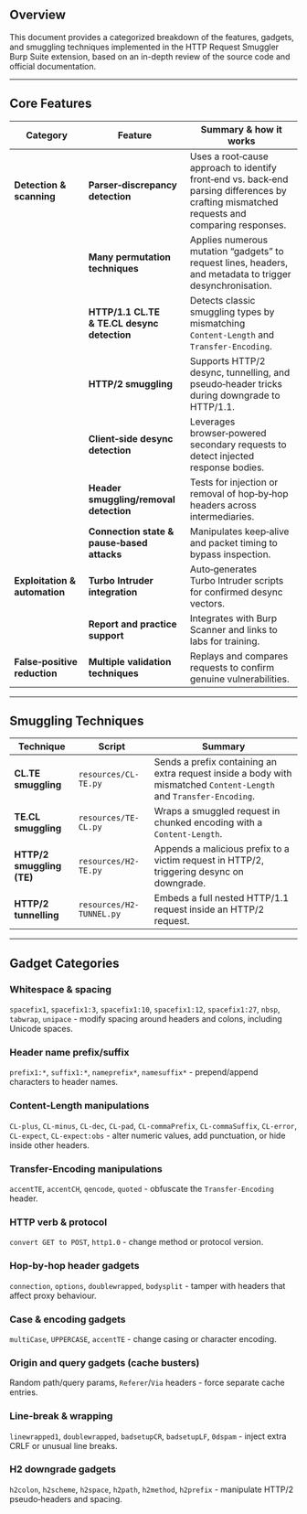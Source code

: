 ## Overview

This document provides a categorized breakdown of the features, gadgets, and smuggling techniques implemented in the HTTP Request Smuggler Burp Suite extension, based on an in-depth review of the source code and official documentation.

---

## Core Features

| **Category** | **Feature** | **Summary & how it works** |
|---|---|---|
| **Detection & scanning** | **Parser‑discrepancy detection** | Uses a root‑cause approach to identify front‑end vs. back‑end parsing differences by crafting mismatched requests and comparing responses. |
| | **Many permutation techniques** | Applies numerous mutation “gadgets” to request lines, headers, and metadata to trigger desynchronisation. |
| | **HTTP/1.1 CL.TE & TE.CL desync detection** | Detects classic smuggling types by mismatching `Content‑Length` and `Transfer‑Encoding`. |
| | **HTTP/2 smuggling** | Supports HTTP/2 desync, tunnelling, and pseudo‑header tricks during downgrade to HTTP/1.1. |
| | **Client‑side desync detection** | Leverages browser‑powered secondary requests to detect injected response bodies. |
| | **Header smuggling/removal detection** | Tests for injection or removal of hop‑by‑hop headers across intermediaries. |
| | **Connection state & pause‑based attacks** | Manipulates keep‑alive and packet timing to bypass inspection. |
| **Exploitation & automation** | **Turbo Intruder integration** | Auto‑generates Turbo Intruder scripts for confirmed desync vectors. |
| | **Report and practice support** | Integrates with Burp Scanner and links to labs for training. |
| **False‑positive reduction** | **Multiple validation techniques** | Replays and compares requests to confirm genuine vulnerabilities. |

---

## Smuggling Techniques

| **Technique** | **Script** | **Summary** |
|---|---|---|
| **CL.TE smuggling** | `resources/CL-TE.py` | Sends a prefix containing an extra request inside a body with mismatched `Content‑Length` and `Transfer‑Encoding`. |
| **TE.CL smuggling** | `resources/TE-CL.py` | Wraps a smuggled request in chunked encoding with a `Content‑Length`. |
| **HTTP/2 smuggling (TE)** | `resources/H2-TE.py` | Appends a malicious prefix to a victim request in HTTP/2, triggering desync on downgrade. |
| **HTTP/2 tunnelling** | `resources/H2-TUNNEL.py` | Embeds a full nested HTTP/1.1 request inside an HTTP/2 request. |

---

## Gadget Categories

### Whitespace & spacing
`spacefix1`, `spacefix1:3`, `spacefix1:10`, `spacefix1:12`, `spacefix1:27`, `nbsp`, `tabwrap`, `unipace` - modify spacing around headers and colons, including Unicode spaces.

### Header name prefix/suffix
`prefix1:*`, `suffix1:*`, `nameprefix*`, `namesuffix*` - prepend/append characters to header names.

### Content‑Length manipulations
`CL-plus`, `CL-minus`, `CL-dec`, `CL-pad`, `CL-commaPrefix`, `CL-commaSuffix`, `CL-error`, `CL-expect`, `CL-expect:obs` - alter numeric values, add punctuation, or hide inside other headers.

### Transfer‑Encoding manipulations
`accentTE`, `accentCH`, `qencode`, `quoted` - obfuscate the `Transfer‑Encoding` header.

### HTTP verb & protocol
`convert GET to POST`, `http1.0` - change method or protocol version.

### Hop‑by‑hop header gadgets
`connection`, `options`, `doublewrapped`, `bodysplit` - tamper with headers that affect proxy behaviour.

### Case & encoding gadgets
`multiCase`, `UPPERCASE`, `accentTE` - change casing or character encoding.

### Origin and query gadgets (cache busters)
Random path/query params, `Referer`/`Via` headers - force separate cache entries.

### Line‑break & wrapping
`linewrapped1`, `doublewrapped`, `badsetupCR`, `badsetupLF`, `0dspam` - inject extra CRLF or unusual line breaks.

### H2 downgrade gadgets
`h2colon`, `h2scheme`, `h2space`, `h2path`, `h2method`, `h2prefix` - manipulate HTTP/2 pseudo‑headers and spacing.
